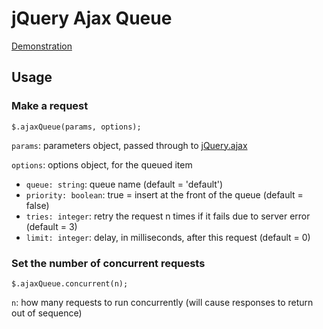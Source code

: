 # jQuery Ajax Queue

[Demonstration](http://git.macropus.org/jquery-ajax-queue/demo/)

## Usage

### Make a request

    $.ajaxQueue(params, options);

`params`: parameters object, passed through to [jQuery.ajax](http://api.jquery.com/jquery.ajax/)

`options`: options object, for the queued item

* `queue: string`: queue name (default = 'default')
* `priority: boolean`: true = insert at the front of the queue (default = false)
* `tries: integer`: retry the request n times if it fails due to server error (default = 3)
* `limit: integer`: delay, in milliseconds, after this request (default = 0)

### Set the number of concurrent requests

    $.ajaxQueue.concurrent(n);

`n`: how many requests to run concurrently (will cause responses to return out of sequence)
